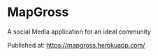 # MapGross
A social Media application for an ideal community

Published at: https://mapgross.herokuapp.com/ 
